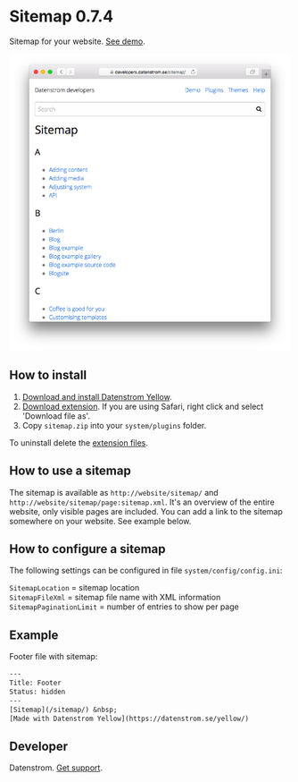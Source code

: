 Sitemap 0.7.4
=============
Sitemap for your website. [See demo](https://developers.datenstrom.se/sitemap/).

<p align="center"><img src="sitemap-screenshot.png?raw=true" alt="Screenshot"></p>

## How to install

1. [Download and install Datenstrom Yellow](https://github.com/datenstrom/yellow/).
2. [Download extension](https://github.com/datenstrom/yellow-extensions/raw/master/zip/sitemap.zip). If you are using Safari, right click and select 'Download file as'.
3. Copy `sitemap.zip` into your `system/plugins` folder.

To uninstall delete the [extension files](update.ini).

## How to use a sitemap

The sitemap is available as `http://website/sitemap/` and `http://website/sitemap/page:sitemap.xml`. It's an overview of the entire website, only visible pages are included. You can add a link to the sitemap somewhere on your website. See example below.

## How to configure a sitemap

The following settings can be configured in file `system/config/config.ini`:

`SitemapLocation` = sitemap location  
`SitemapFileXml` = sitemap file name with XML information  
`SitemapPaginationLimit` = number of entries to show per page  

## Example

Footer file with sitemap:

    ---
    Title: Footer
    Status: hidden
    ---
    [Sitemap](/sitemap/) &nbsp; 
    [Made with Datenstrom Yellow](https://datenstrom.se/yellow/)

## Developer

Datenstrom. [Get support](https://developers.datenstrom.se/help/support).
